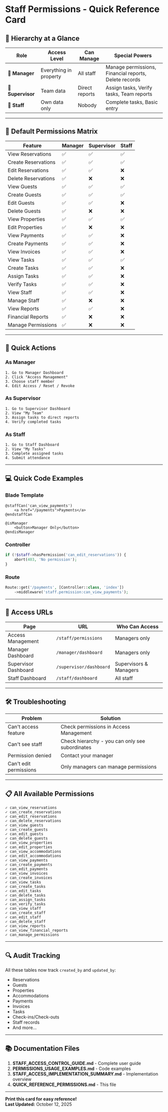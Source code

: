 # Staff Permissions - Quick Reference Card

## 🎯 Hierarchy at a Glance

| Role | Access Level | Can Manage | Special Powers |
|------|-------------|------------|----------------|
| 👔 **Manager** | Everything in property | All staff | Manage permissions, Financial reports, Delete records |
| 👷 **Supervisor** | Team data | Direct reports | Assign tasks, Verify tasks, Team reports |
| 👤 **Staff** | Own data only | Nobody | Complete tasks, Basic entry |

---

## 🔐 Default Permissions Matrix

| Feature | Manager | Supervisor | Staff |
|---------|---------|------------|-------|
| View Reservations | ✅ | ✅ | ✅ |
| Create Reservations | ✅ | ✅ | ✅ |
| Edit Reservations | ✅ | ✅ | ❌ |
| Delete Reservations | ✅ | ❌ | ❌ |
| View Guests | ✅ | ✅ | ✅ |
| Create Guests | ✅ | ✅ | ✅ |
| Edit Guests | ✅ | ✅ | ❌ |
| Delete Guests | ✅ | ❌ | ❌ |
| View Properties | ✅ | ✅ | ✅ |
| Edit Properties | ✅ | ❌ | ❌ |
| View Payments | ✅ | ✅ | ❌ |
| Create Payments | ✅ | ✅ | ❌ |
| View Invoices | ✅ | ✅ | ❌ |
| View Tasks | ✅ | ✅ | ✅ |
| Create Tasks | ✅ | ✅ | ❌ |
| Assign Tasks | ✅ | ✅ | ❌ |
| Verify Tasks | ✅ | ✅ | ❌ |
| View Staff | ✅ | ✅ | ❌ |
| Manage Staff | ✅ | ❌ | ❌ |
| View Reports | ✅ | ✅ | ❌ |
| Financial Reports | ✅ | ❌ | ❌ |
| Manage Permissions | ✅ | ❌ | ❌ |

---

## 🚀 Quick Actions

### As Manager
```
1. Go to Manager Dashboard
2. Click "Access Management"
3. Choose staff member
4. Edit Access / Reset / Revoke
```

### As Supervisor
```
1. Go to Supervisor Dashboard
2. View "My Team"
3. Assign tasks to direct reports
4. Verify completed tasks
```

### As Staff
```
1. Go to Staff Dashboard
2. View "My Tasks"
3. Complete assigned tasks
4. Submit attendance
```

---

## 💻 Quick Code Examples

### Blade Template
```blade
@staffCan('can_view_payments')
    <a href="/payments">Payments</a>
@endstaffCan

@isManager
    <button>Manager Only</button>
@endisManager
```

### Controller
```php
if (!$staff->hasPermission('can_edit_reservations')) {
    abort(403, 'No permission');
}
```

### Route
```php
Route::get('/payments', [Controller::class, 'index'])
    ->middleware('staff.permission:can_view_payments');
```

---

## 📱 Access URLs

| Page | URL | Who Can Access |
|------|-----|----------------|
| Access Management | `/staff/permissions` | Managers only |
| Manager Dashboard | `/manager/dashboard` | Managers only |
| Supervisor Dashboard | `/supervisor/dashboard` | Supervisors & Managers |
| Staff Dashboard | `/staff/dashboard` | All staff |

---

## 🛠️ Troubleshooting

| Problem | Solution |
|---------|----------|
| Can't access feature | Check permissions in Access Management |
| Can't see staff | Check hierarchy - you can only see subordinates |
| Permission denied | Contact your manager |
| Can't edit permissions | Only managers can manage permissions |

---

## 📋 All Available Permissions

```
✓ can_view_reservations
✓ can_create_reservations
✓ can_edit_reservations
✓ can_delete_reservations
✓ can_view_guests
✓ can_create_guests
✓ can_edit_guests
✓ can_delete_guests
✓ can_view_properties
✓ can_edit_properties
✓ can_view_accommodations
✓ can_edit_accommodations
✓ can_view_payments
✓ can_create_payments
✓ can_edit_payments
✓ can_view_invoices
✓ can_create_invoices
✓ can_view_tasks
✓ can_create_tasks
✓ can_edit_tasks
✓ can_delete_tasks
✓ can_assign_tasks
✓ can_verify_tasks
✓ can_view_staff
✓ can_create_staff
✓ can_edit_staff
✓ can_delete_staff
✓ can_view_reports
✓ can_view_financial_reports
✓ can_manage_permissions
```

---

## 🔍 Audit Tracking

All these tables now track `created_by` and `updated_by`:
- Reservations
- Guests
- Properties
- Accommodations
- Payments
- Invoices
- Tasks
- Check-ins/Check-outs
- Staff records
- And more...

---

## 📚 Documentation Files

1. **STAFF_ACCESS_CONTROL_GUIDE.md** - Complete user guide
2. **PERMISSIONS_USAGE_EXAMPLES.md** - Code examples
3. **STAFF_ACCESS_IMPLEMENTATION_SUMMARY.md** - Implementation overview
4. **QUICK_REFERENCE_PERMISSIONS.md** - This file

---

**Print this card for easy reference!**  
**Last Updated:** October 12, 2025



